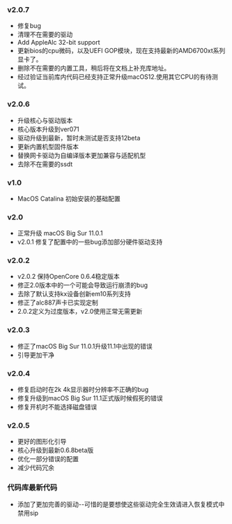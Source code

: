 ### v2.0.7 ###
- 修复bug
- 清理不在需要的驱动
- Add AppleAlc 32-bit support
- 更新bios的cpu微码，以及UEFI GOP模块，现在支持最新的AMD6700xt系列显卡了。
- 删除不在需要的内置工具，稍后将在文档上补充库地址。
- 经过验证当前库内代码已经支持正常升级macOS12.使用其它CPU的有待测试。
### v2.0.6 ###
- 升级核心与驱动版本
- 核心版本升级到ver071
- 驱动升级到最新，暂时未测试是否支持12beta
- 更新内置机型固件版本
- 替换网卡驱动为自编译版本更加兼容与适配机型
- 去除不在需要的ssdt

### v1.0 ###
- MacOS Catalina 初始安装的基础配置

### v2.0 ###
- 正常升级 macOS Big Sur 11.0.1
- v2.0.1 修复了配置中的一些bug添加部分硬件驱动支持
### v2.0.2 ###
- v2.0.2 保持OpenCore 0.6.4稳定版本
- 修正2.0版本中的一个可能会导致运行崩溃的bug
- 去除了默认支持kx设备创新em10系列支持
- 修正了alc887声卡已实现定制
- 2.0.2定义为过度版本，v2.0使用正常无需更新
### v2.0.3 ###
- 修正了macOS Big Sur 11.0.1升级11.1中出现的错误
- 引导更加干净
### v2.0.4 ###
- 修复启动时在2k 4k显示器时分辨率不正确的bug
- 修复升级到macOS Big Sur 11.1正式版时候假死的错误
- 修复开机时不能选择磁盘错误
### v2.0.5 ###
- 更好的图形化引导
- 核心升级到最新0.6.8beta版
- 优化一部分错误的配置
- 减少代码冗余

### 代码库最新代码 ###
- 添加了更加完善的驱动--可惜的是要想使这些驱动完全生效请进入恢复模式中禁用sip

